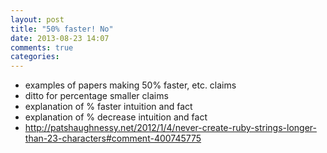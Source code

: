 ```yaml
---
layout: post
title: "50% faster! No"
date: 2013-08-23 14:07
comments: true
categories: 
---
```



- examples of papers making 50% faster, etc. claims
- ditto for percentage smaller claims
- explanation of % faster intuition and fact
- explanation of % decrease intuition and fact
- http://patshaughnessy.net/2012/1/4/never-create-ruby-strings-longer-than-23-characters#comment-400745775